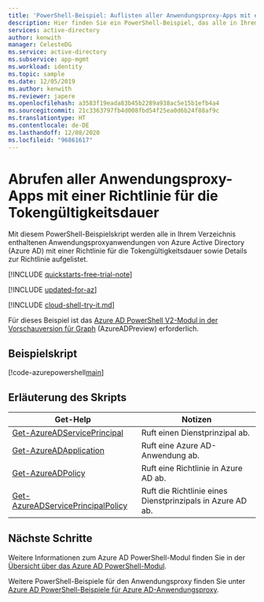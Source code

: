 ```yaml
---
title: 'PowerShell-Beispiel: Auflisten aller Anwendungsproxy-Apps mit einer Richtlinie'
description: Hier finden Sie ein PowerShell-Beispiel, das alle in Ihrem Verzeichnis enthaltenen Anwendungsproxyanwendungen von Azure Active Directory (Azure AD) auflistet, die über eine Richtlinie für die Tokengültigkeitsdauer verfügen.
services: active-directory
author: kenwith
manager: CelesteDG
ms.service: active-directory
ms.subservice: app-mgmt
ms.workload: identity
ms.topic: sample
ms.date: 12/05/2019
ms.author: kenwith
ms.reviewer: japere
ms.openlocfilehash: a3583f19eada83b45b2289a938ac5e15b1efb4a4
ms.sourcegitcommit: 21c3363797fb4d008fbd54f25ea0d6b24f88af9c
ms.translationtype: HT
ms.contentlocale: de-DE
ms.lasthandoff: 12/08/2020
ms.locfileid: "96861617"
---
```

# <a name="get-all-application-proxy-apps-with-a-token-lifetime-policy"></a>Abrufen aller Anwendungsproxy-Apps mit einer Richtlinie für die Tokengültigkeitsdauer

Mit diesem PowerShell-Beispielskript werden alle in Ihrem Verzeichnis enthaltenen Anwendungsproxyanwendungen von Azure Active Directory (Azure AD) mit einer Richtlinie für die Tokengültigkeitsdauer sowie Details zur Richtlinie aufgelistet.

[!INCLUDE [quickstarts-free-trial-note](../../../../includes/quickstarts-free-trial-note.md)]

[!INCLUDE [updated-for-az](../../../../includes/updated-for-az.md)]

[!INCLUDE [cloud-shell-try-it.md](../../../../includes/cloud-shell-try-it.md)]

Für dieses Beispiel ist das [Azure AD PowerShell V2-Modul in der Vorschauversion für Graph](/powershell/azure/active-directory/install-adv2?view=azureadps-2.0-preview) (AzureADPreview) erforderlich.

## <a name="sample-script"></a>Beispielskript

[!code-azurepowershell[main](~/powershell_scripts/application-proxy/get-all-appproxy-apps-with-policy.ps1 "Get all Application Proxy apps with a token lifetime policy")]

## <a name="script-explanation"></a>Erläuterung des Skripts

| Get-Help | Notizen |
|---|---|
|[Get-AzureADServicePrincipal](/powershell/module/azuread/get-azureadserviceprincipal) | Ruft einen Dienstprinzipal ab. |
|[Get-AzureADApplication](/powershell/module/azuread/get-azureadapplication) | Ruft eine Azure AD-Anwendung ab. |
|[Get-AzureADPolicy](/powershell/module/azuread/get-azureadpolicy?view=azureadps-2.0-preview) | Ruft eine Richtlinie in Azure AD ab. |
|[Get-AzureADServicePrincipalPolicy](/powershell/module/azuread/get-azureadserviceprincipalpolicy?view=azureadps-2.0-preview) | Ruft die Richtlinie eines Dienstprinzipals in Azure AD ab. |


## <a name="next-steps"></a>Nächste Schritte

Weitere Informationen zum Azure AD PowerShell-Modul finden Sie in der [Übersicht über das Azure AD PowerShell-Modul](/powershell/azure/active-directory/overview).

Weitere PowerShell-Beispiele für den Anwendungsproxy finden Sie unter [Azure AD PowerShell-Beispiele für Azure AD-Anwendungsproxy](../application-proxy-powershell-samples.md).
